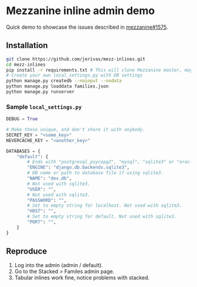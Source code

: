 # Mezzanine inline admin demo

Quick demo to showcase the issues described in [mezzanine#1575].

## Installation

```bash
git clone https://github.com/jerivas/mezz-inlines.git
cd mezz-inlines
pip install -r requirements.txt # This will clone Mezzanine master, may take a while
# Create your own local_settings.py with DB settings
python manage.py createdb --noinput --nodata
python manage.py loaddata families.json
python manage.py runserver
```

### Sample `local_settings.py`

```python
DEBUG = True

# Make these unique, and don't share it with anybody.
SECRET_KEY = "<some_key>"
NEVERCACHE_KEY = "<another_key>"

DATABASES = {
    "default": {
        # Ends with "postgresql_psycopg2", "mysql", "sqlite3" or "oracle".
        "ENGINE": "django.db.backends.sqlite3",
        # DB name or path to database file if using sqlite3.
        "NAME": "dev.db",
        # Not used with sqlite3.
        "USER": "",
        # Not used with sqlite3.
        "PASSWORD": "",
        # Set to empty string for localhost. Not used with sqlite3.
        "HOST": "",
        # Set to empty string for default. Not used with sqlite3.
        "PORT": "",
    }
}
```

## Reproduce

1. Log into the admin (admin / default).
1. Go to the Stacked > Familes admin page.
1. Tabular inlines work fine, notice problems with stacked.

[mezzanine#1575]: https://github.com/stephenmcd/mezzanine/issues/1575